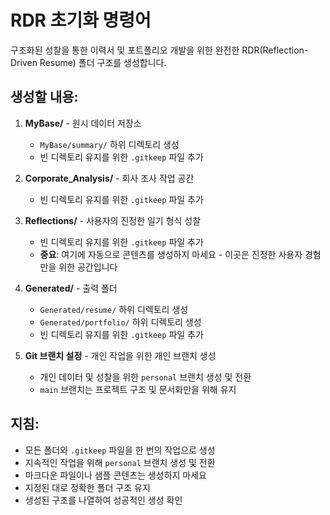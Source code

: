 # RDR 초기화 명령어

구조화된 성찰을 통한 이력서 및 포트폴리오 개발을 위한 완전한 RDR(Reflection-Driven Resume) 폴더 구조를 생성합니다.

## 생성할 내용:

1. **MyBase/** - 원시 데이터 저장소
   - `MyBase/summary/` 하위 디렉토리 생성
   - 빈 디렉토리 유지를 위한 `.gitkeep` 파일 추가

2. **Corporate_Analysis/** - 회사 조사 작업 공간
   - 빈 디렉토리 유지를 위한 `.gitkeep` 파일 추가

3. **Reflections/** - 사용자의 진정한 일기 형식 성찰
   - 빈 디렉토리 유지를 위한 `.gitkeep` 파일 추가
   - **중요**: 여기에 자동으로 콘텐츠를 생성하지 마세요 - 이곳은 진정한 사용자 경험만을 위한 공간입니다

4. **Generated/** - 출력 폴더
   - `Generated/resume/` 하위 디렉토리 생성
   - `Generated/portfolio/` 하위 디렉토리 생성
   - 빈 디렉토리 유지를 위한 `.gitkeep` 파일 추가

5. **Git 브랜치 설정** - 개인 작업을 위한 개인 브랜치 생성
   - 개인 데이터 및 성찰을 위한 `personal` 브랜치 생성 및 전환
   - `main` 브랜치는 프로젝트 구조 및 문서화만을 위해 유지

## 지침:
- 모든 폴더와 `.gitkeep` 파일을 한 번의 작업으로 생성
- 지속적인 작업을 위해 `personal` 브랜치 생성 및 전환
- 마크다운 파일이나 샘플 콘텐츠는 생성하지 마세요
- 지정된 대로 정확한 폴더 구조 유지
- 생성된 구조를 나열하여 성공적인 생성 확인